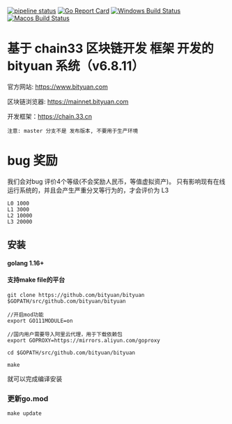 [![pipeline status](https://api.travis-ci.org/bityuan/bityuan.svg?branch=master)](https://travis-ci.org/bityuan/bityuan/)
[![Go Report Card](https://goreportcard.com/badge/github.com/bityuan/bityuan)](https://goreportcard.com/report/github.com/bityuan/bityuan)
[![Windows Build Status](https://ci.appveyor.com/api/projects/status/github/bityuan/bityuan?svg=true&branch=master&passingText=Windows%20-%20OK&failingText=Windows%20-%20failed&pendingText=Windows%20-%20pending)](https://ci.appveyor.com/project/bityuan/bityuan)
[![Macos Build Status](https://github.com/bityuan/bityuan/actions/workflows/MacOS.yml/badge.svg)](https://github.com/bityuan/bityuan/actions/workflows/MacOS.yml)

# 基于 chain33 区块链开发 框架 开发的 bityuan 系统（v6.8.11）

官方网站: https://www.bityuan.com

区块链浏览器: https://mainnet.bityuan.com

开发框架：https://chain.33.cn

```
注意: master 分支不是 发布版本, 不要用于生产环境
```

# bug 奖励

我们会对bug 评价4个等级(不会奖励人民币，等值虚拟资产)。
只有影响现有在线运行系统的，并且会产生严重分叉等行为的，才会评价为 L3

```
L0 1000
L1 3000
L2 10000
L3 20000
```

## 安装

#### golang 1.16+


#### 支持make file的平台

```
git clone https://github.com/bityuan/bityuan $GOPATH/src/github.com/bityuan/bityuan

//开启mod功能
export GO111MODULE=on

//国内用户需要导入阿里云代理，用于下载依赖包
export GOPROXY=https://mirrors.aliyun.com/goproxy

cd $GOPATH/src/github.com/bityuan/bityuan

make
```

就可以完成编译安装

### 更新go.mod

```
make update
```



